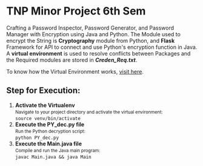 <h1>TNP Minor Project 6th Sem</h1>

<p>
  Crafting a Password Inspector, Password Generator, and Password Manager with Encryption using Java and Python. The Module used to encrypt the String is <strong>Cryptography</strong> module from Python, and <strong>Flask</strong> Framework for API to connect and use Python's encryption function in Java. A <strong>virtual environment</strong> is used to resolve conflicts between Packages and the Required modules are stored in <strong><em>Creden_Req.txt</em></strong>.
</p>

<p>
  To know how the Virtual Environment works, <a href="https://www.freecodecamp.org/news/how-to-setup-virtual-environments-in-python/" target="_blank">visit here</a>.
</p>

<h2>Step for Execution:</h2>
<ol>
  <li>
    <strong>Activate the Virtualenv</strong><br>
    <small>Navigate to your project directory and activate the virtual environment:</small><br>
    <code>source venv/bin/activate</code>
  </li>
  <li>
    <strong>Execute the PY_dec.py file</strong><br>
    <small>Run the Python decryption script:</small><br>
    <code>python PY_dec.py</code>
  </li>
  <li>
    <strong>Execute the Main.java file</strong><br>
    <small>Compile and run the Java main program:</small><br>
    <code>javac Main.java && java Main</code>
  </li>
</ol>

